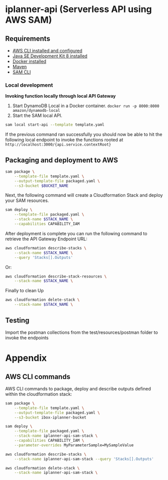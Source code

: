 # iplanner-api (Serverless API using AWS SAM)

## Requirements

* [AWS CLI installed and configured](https://docs.aws.amazon.com/cli/latest/userguide/cli-chap-install.html)
* [Java SE Development Kit 8 installed](http://www.oracle.com/technetwork/java/javase/downloads/jdk8-downloads-2133151.html)
* [Docker installed](https://www.docker.com/community-edition)
* [Maven](https://maven.apache.org/install.html)
* [SAM CLI](https://github.com/awslabs/aws-sam-cli)

### Local development

**Invoking function locally through local API Gateway**
1. Start DynamoDB Local in a Docker container. `docker run -p 8000:8000 amazon/dynamodb-local`
2. Start the SAM local API.
```bash
sam local start-api --template template.yaml
```

If the previous command ran successfully you should now be able to hit the following local endpoint to
invoke the functions rooted at `http://localhost:3000/{api.service.contextRoot}`

## Packaging and deployment to AWS
```bash
sam package \
    --template-file template.yaml \
    --output-template-file packaged.yaml \
    --s3-bucket $BUCKET_NAME
```

Next, the following command will create a Cloudformation Stack and deploy your SAM resources.

```bash
sam deploy \
    --template-file packaged.yaml \
    --stack-name $STACK_NAME \
    --capabilities CAPABILITY_IAM
```

After deployment is complete you can run the following command to retrieve the API Gateway Endpoint URL:

```bash
aws cloudformation describe-stacks \
    --stack-name $STACK_NAME \
    --query 'Stacks[].Outputs'
```
Or:

```bash
aws cloudformation describe-stack-resources \
    --stack-name $STACK_NAME \
```

Finally to clean Up

```bash
aws cloudformation delete-stack \
    --stack-name $STACK_NAME \
```

## Testing
Import the postman collections from the test/resources/postman folder to invoke the endpoints
 
# Appendix

## AWS CLI commands

AWS CLI commands to package, deploy and describe outputs defined within the cloudformation stack:

```bash
sam package \
    --template-file template.yaml \
    --output-template-file packaged.yaml \
    --s3-bucket ibox-iplanner-bucket

sam deploy \
    --template-file packaged.yaml \
    --stack-name iplanner-api-sam-stack \
    --capabilities CAPABILITY_IAM \
    --parameter-overrides MyParameterSample=MySampleValue

aws cloudformation describe-stacks \
    --stack-name iplanner-api-sam-stack --query 'Stacks[].Outputs'

aws cloudformation delete-stack \
    --stack-name iplanner-api-sam-stack \
```
